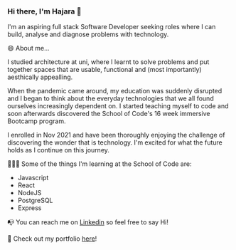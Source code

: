 ### Hi there, I'm Hajara 👋

I'm an aspiring full stack Software Developer seeking roles where I can build, analyse and diagnose problems with technology. 


😄 About me...

I studied architecture at uni, where I learnt to solve problems and put together spaces that are usable, functional and (most importantly) aesthically appealling. 

When the pandemic came around, my education was suddenly disrupted and I began to think about the everyday technologies that we all found ourselves increasingly dependent on. I started teaching myself to code and soon afterwards discovered the School of Code's 16 week immersive Bootcamp program.

I enrolled in Nov 2021 and have been thoroughly enjoying the challenge of discovering the wonder that is technology. I'm excited for what the future holds as I continue on this journey.

👩🏿‍💻 Some of the things I'm learning at the School of Code are:
- Javascript
- React
- NodeJS
- PostgreSQL
- Express


📭 You can reach me on [Linkedin](https://www.linkedin.com/in/hajara-iyal-363340120/) so feel free to say Hi! 

🔮 Check out my portfolio [here](https://hajaraiyal.netlify.app/)!


